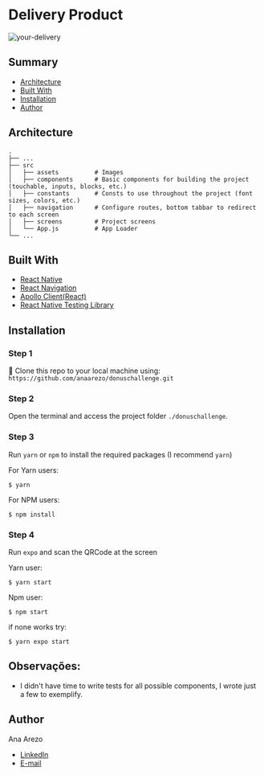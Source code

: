 # Delivery Product

![your-delivery](https://user-images.githubusercontent.com/13490305/87845381-14a50080-c89d-11ea-898c-c88fea78f943.png)

## Summary
- [Architecture](#architecture)
- [Built With](#built-with)
- [Installation](#installation)
- [Author](#author)

 ## Architecture
 
    .
    ├── ...
    ├── src                    
    │   ├── assets          # Images
    │   ├── components      # Basic components for building the project (touchable, inputs, blocks, etc.)
    │   ├── constants       # Consts to use throughout the project (font sizes, colors, etc.)
    │   ├── navigation      # Configure routes, bottom tabbar to redirect to each screen
    │   ├── screens         # Project screens
    │   └── App.js          # App Loader
    └── ...

## Built With

- [React Native](https://reactnative.dev/)
- [React Navigation](https://reactnavigation.org/)
- [Apollo Client(React)](https://www.apollographql.com/docs/react/)
- [React Native Testing Library](https://www.native-testing-library.com/)


## Installation


### Step 1
👯 Clone this repo to your local machine using:
 `https://github.com/anaarezo/donuschallenge.git`


### Step 2
Open the terminal and access the project folder `./donuschallenge`.

### Step 3
Run `yarn` or `npm` to install the required packages (I recommend `yarn`)

For Yarn users: 
```shell
$ yarn
```
For NPM users:

```shell
$ npm install
```

### Step 4

Run `expo` and scan the QRCode at the screen

Yarn user:
```shell
$ yarn start
```
Npm user:
```shell
$ npm start
```
if none works try:
```shell
$ yarn expo start
```

## Observações:

* I didn't have time to write tests for all possible components, I wrote just a few to exemplify.

## Author

Ana Arezo 
- [LinkedIn](https://www.linkedin.com/in/anaarezo/)
- [E-mail](mailto:laura.arezo@gmail.com)
